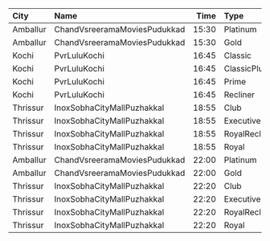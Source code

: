 | City     | Name                         |  Time | Type          | Price | Capacity | Booked |
| :------- | :--------------------------- | ----: | :------------ | ----: | -------: | -----: |
| Amballur | ChandVsreeramaMoviesPudukkad | 15:30 | Platinum      |  180₹ |       25 |     13 |
| Amballur | ChandVsreeramaMoviesPudukkad | 15:30 | Gold          |  129₹ |      182 |     91 |
| Kochi    | PvrLuluKochi                 | 16:45 | Classic       |  140₹ |       39 |     19 |
| Kochi    | PvrLuluKochi                 | 16:45 | ClassicPlus   |  160₹ |       91 |     76 |
| Kochi    | PvrLuluKochi                 | 16:45 | Prime         |  190₹ |       64 |     57 |
| Kochi    | PvrLuluKochi                 | 16:45 | Recliner      |  350₹ |        9 |      9 |
| Thrissur | InoxSobhaCityMallPuzhakkal   | 18:55 | Club          |  190₹ |       22 |      0 |
| Thrissur | InoxSobhaCityMallPuzhakkal   | 18:55 | Executive     |  130₹ |       11 |      0 |
| Thrissur | InoxSobhaCityMallPuzhakkal   | 18:55 | RoyalRecliner |  350₹ |        1 |      0 |
| Thrissur | InoxSobhaCityMallPuzhakkal   | 18:55 | Royal         |  190₹ |        4 |      0 |
| Amballur | ChandVsreeramaMoviesPudukkad | 22:00 | Platinum      |  180₹ |       25 |     13 |
| Amballur | ChandVsreeramaMoviesPudukkad | 22:00 | Gold          |  129₹ |      182 |     91 |
| Thrissur | InoxSobhaCityMallPuzhakkal   | 22:20 | Club          |  190₹ |       33 |      0 |
| Thrissur | InoxSobhaCityMallPuzhakkal   | 22:20 | Executive     |  130₹ |       11 |      0 |
| Thrissur | InoxSobhaCityMallPuzhakkal   | 22:20 | RoyalRecliner |  350₹ |        5 |      0 |
| Thrissur | InoxSobhaCityMallPuzhakkal   | 22:20 | Royal         |  190₹ |        6 |      0 |
